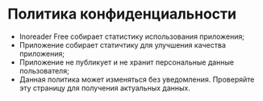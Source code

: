 # Политика конфиденциальности

- Inoreader Free собирает статистику использования приложения;
- Приложение собирает статичтику для улучшения качества приложения;
- Приложение не публикует и не хранит персональные данные пользователя;
- Данная политика может изменяться без уведомления. Проверяйте эту страницу для получения актуальных данных.
